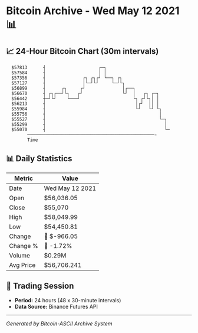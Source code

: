 # Bitcoin Archive - Wed May 12 2021 📊

## 📈 24-Hour Bitcoin Chart (30m intervals)

```
  $57813      ┤                    ┌─┐                         
  $57584      ┤                    │ │                         
  $57356      ┤              ┌┐ ┌┐┌┘ └──┐ ┌┐                   
  $57127      ┤              │└─┘└┘     └─┘└┐                  
  $56899      ┤      ┌┐     ┌┘              │┌──┐              
  $56670      ┤ ┌┐┌──┘└┐   ┌┘               └┘  │   ┌┐ ┌─┐     
  $56442      ┼─┘└┘    └───┘                    └┐ ┌┘└┐│ │     
  $56213      ┤                                  │┌┘  ││ │     
  $55984      ┤                                  └┘   └┘ └┐    
  $55756      ┤                                           │    
  $55527      ┤                                           └─┐  
  $55299      ┤                                             │  
  $55070      ┤                                             └─ 
        ────────────────────────────────────────────────→
        Time
```

## 📊 Daily Statistics

| Metric | Value |
|--------|-------|
| Date | Wed May 12 2021 |
| Open | $56,036.05 |
| Close | $55,070 |
| High | $58,049.99 |
| Low | $54,450.81 |
| Change | 🔴 $-966.05 |
| Change % | 🔴 -1.72% |
| Volume | $0.29M |
| Avg Price | $56,706.241 |

## 📅 Trading Session

- **Period:** 24 hours (48 x 30-minute intervals)
- **Data Source:** Binance Futures API

---
*Generated by Bitcoin-ASCII Archive System*
